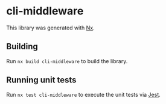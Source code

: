 # cli-middleware

This library was generated with [Nx](https://nx.dev).

## Building

Run `nx build cli-middleware` to build the library.

## Running unit tests

Run `nx test cli-middleware` to execute the unit tests via [Jest](https://jestjs.io).
